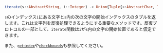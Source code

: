 ```julia
iterate(s::AbstractString, i::Integer) -> Union{Tuple{<:AbstractChar, Int}, Nothing}
```

`s`のインデックス`i`にある文字と`s`内の次の文字の開始インデックスのタプルを返します。これは文字列を反復処理できるようにする重要なメソッドです。反復プロトコルの一部として、`iterate`関数は`i`が`s`内の文字の開始位置であると仮定できます。

また、[`getindex`](@ref)や[`checkbounds`](@ref)も参照してください。
